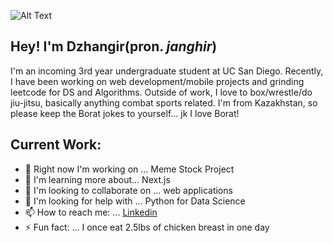 ![Alt Text](https://media.tenor.com/images/acc4116372dcc4b342cb1a00ae657151/tenor.gif)


## Hey! I'm Dzhangir(pron. _janghir_)

I'm an incoming 3rd year undergraduate student at UC San Diego. Recently, I have been working on
web development/mobile projects and grinding leetcode for DS and Algorithms. Outside of work, I love to box/wrestle/do jiu-jitsu, basically anything combat sports related.
I'm from Kazakhstan, so please keep the Borat jokes to yourself... jk I love Borat!


## Current Work:
- 🔭 Right now I'm working on ... Meme Stock Project
- 🌱 I'm learning more about... Next.js
- 👯 I'm looking to collaborate on ... web applications
- 🤔 I'm looking for help with ... Python for Data Science
- 📫 How to reach me: ... [Linkedin](https://linkedin.com/in/dbayanda)
- ⚡  Fun fact: ... I once eat 2.5lbs of chicken breast in one day

